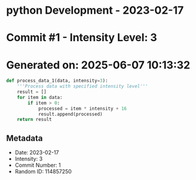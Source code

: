 ﻿# python Development - 2023-02-17
# Commit #1 - Intensity Level: 3
# Generated on: 2025-06-07 10:13:32
```python
def process_data_1(data, intensity=3):
    '''Process data with specified intensity level'''
    result = []
    for item in data:
        if item > 0:
            processed = item * intensity + 16
            result.append(processed)
    return result
```
## Metadata
- Date: 2023-02-17
- Intensity: 3
- Commit Number: 1
- Random ID: 114857250
